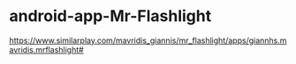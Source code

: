 # android-app-Mr-Flashlight

https://www.similarplay.com/mavridis_giannis/mr_flashlight/apps/giannhs.mavridis.mrflashlight#
